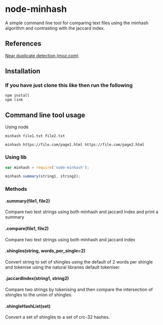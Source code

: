 # node-minhash

A simple command line tool for comparing text files using the minhash algorithm and contrasting with the jaccard index.

## References

[Near duplicate detection (moz.com)](https://moz.com/devblog/near-duplicate-detection/)

## Installation

### If you have just clone this like then run the following
````
npm install
npm link
````
## Command line tool usage

Using node
````
minhash file1.txt file2.txt

minhash https://file.com/page1.html https://file.com/page2.html

````

### Using lib
````js
var minhash = require('node-minhash');

minhash.summary(string1, string2);

````

### Methods

#### <a name="summary"></a>.summary(file1, file2)
Compare two text strings using both minhash and jaccard index and print a summary


#### <a name="compare"></a>.compare(file1, file2)
Compare two text strings using both minhash and jaccard index


#### <a name="shingles"></a>.shingles(string, words_per_single=2)

Convert string to set of shingles using the default of 2 words per shingle and tokenise using the natural libraries default tokeniser.

#### <a name="jaccardIndex"></a>.jaccardIndex(string1, string2)

Compare two strings by tokenising and then compare the intersection of shingles to the union of shingles.

#### <a name="shingleHashList"></a>.shingleHashList(set)

Convert a set of shingles to a set of crc-32 hashes.
